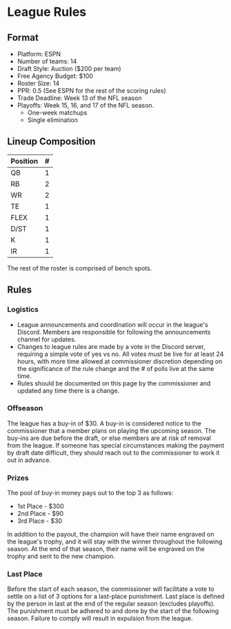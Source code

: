 # League Rules

## Format
- Platform: ESPN
- Number of teams: 14
- Draft Style: Auction ($200 per team)
- Free Agency Budget: $100
- Roster Size: 14
- PPR: 0.5 (See ESPN for the rest of the scoring rules)
- Trade Deadline: Week 13 of the NFL season
- Playoffs: Week 15, 16, and 17 of the NFL season.
	- One-week matchups
	- Single elimination

## Lineup Composition

| Position | #   |
| -------- | --- |
| QB       | 1   |
| RB       | 2   |
| WR       | 2   |
| TE       | 1   |
| FLEX     | 1   |
| D/ST     | 1   |
| K        | 1   |
| IR       | 1   |

The rest of the roster is comprised of bench spots.

## Rules

### Logistics
- League announcements and coordination will occur in the league's Discord. Members are responsible for following the announcements channel for updates.
- Changes to league rules are made by a vote in the Discord server, requiring a simple vote of yes vs no. All votes must be live for at least 24 hours, with more time allowed at commissioner discretion depending on the significance of the rule change and the # of polls live at the same time.
- Rules should be documented on this page by the commissioner and updated any time there is a change.

### Offseason
The league has a buy-in of $30. A buy-in is considered notice to the commissioner that a member plans on playing the upcoming season. The buy-ins are due before the draft, or else members are at risk of removal from the league. If someone has special circumstances making the payment by draft date difficult, they should reach out to the commissioner to work it out in advance.

### Prizes
The pool of buy-in money pays out to the top 3 as follows:
- 1st Place - $300
- 2nd Place - $90
- 3rd Place - $30

In addition to the payout, the champion will have their name engraved on the league's trophy, and it will stay with the winner throughout the following season. At the end of that season, their name will be engraved on the trophy and sent to the new champion.

### Last Place
Before the start of each season, the commissioner will facilitate a vote to settle on a list of 3 options for a last-place punishment. Last place is defined by the person in last at the end of the regular season (excludes playoffs). The punishment must be adhered to and done by the start of the following season. Failure to comply will result in expulsion from the league.
